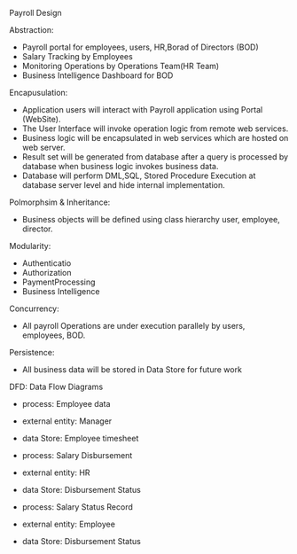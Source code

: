 Payroll Design

Abstraction:

- Payroll portal for employees, users, HR,Borad of Directors (BOD)
- Salary Tracking by Employees
- Monitoring Operations by Operations Team(HR Team)
- Business Intelligence Dashboard for BOD


Encapusulation:

- Application users will interact with Payroll application using Portal (WebSite).
- The User Interface will invoke operation logic from remote web services.
- Business logic will be encapsulated in web services which are hosted on web server.
- Result set will be generated from database after a query is processed by database when business logic invokes business data.
- Database will perform DML,SQL, Stored Procedure Execution at database server level and hide internal implementation.


Polmorphsim & Inheritance:
- Business objects will be defined using class hierarchy user, employee, director.


Modularity:
   - Authenticatio
   - Authorization
   - PaymentProcessing
   - Business Intelligence
	
	

Concurrency:
   - All payroll Operations are under execution parallely by users, employees, BOD.

Persistence:
   - All business data will be stored in Data Store for future work
	

DFD: Data Flow Diagrams

- process: Employee data 
- external entity: Manager
- data Store: Employee timesheet

- process: Salary Disbursement
- external entity: HR
- data Store: Disbursement Status

- process: Salary Status Record
- external entity: Employee
- data Store: Disbursement Status

	